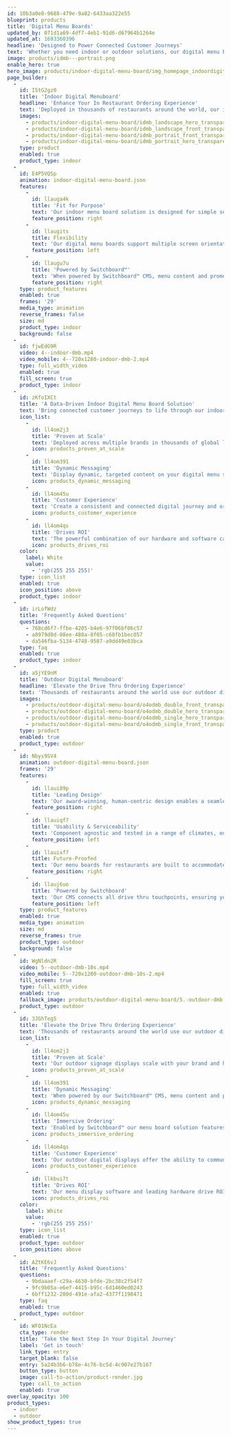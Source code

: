 ```yaml
---
id: 10b3a0e8-9688-479e-9a82-6433aa322e55
blueprint: products
title: 'Digital Menu Boards'
updated_by: 071d1a69-4df7-4eb1-91d6-d67964b1264e
updated_at: 1693360396
headline: 'Designed to Power Connected Customer Journeys'
text: 'Whether you need indoor or outdoor solutions, our digital menu boards consistently drive compelling brand experiences that combine fit-for-purpose hardware and screens, proprietary CMS software, and supporting services.'
image: products/idmb---portrait.png
enable_hero: true
hero_image: products/indoor-digital-menu-board/img_homepage_indoordigitalmenuboard_hero.jpg
page_builder:
  -
    id: I5tG2gz0
    title: 'Indoor Digital Menuboard'
    headline: 'Enhance Your In Restaurant Ordering Experience'
    text: 'Deployed in thousands of restaurants around the world, our indoor digital menu boards combine intuitive design, flexible mounting options, and leading technology. Pair them with our Switchboard™ CMS to create powerful, dynamic touchpoints in the connected restaurant ecosystem.'
    images:
      - products/indoor-digital-menu-board/idmb_landscape_hero_transparentbg.png
      - products/indoor-digital-menu-board/idmb_landscape_front_transparentbg.png
      - products/indoor-digital-menu-board/idmb_portrait_front_transparentbg.png
      - products/indoor-digital-menu-board/idmb_portrait_hero_transparentbg.png
    type: product
    enabled: true
    product_type: indoor
  -
    id: E4P5VQSp
    animation: indoor-digital-menu-board.json
    features:
      -
        id: llauga4k
        title: 'Fit for Purpose'
        text: 'Our indoor menu board solution is designed for simple serviceability of media players and cable management to meet the unique conditions of the restaurant environment.'
        feature_position: right
      -
        id: llaugits
        title: Flexibility
        text: 'Our digital menu boards support multiple screen orientations and give you the flexibility to choose between landscape or portrait mounting options to fit your footprint.'
        feature_position: left
      -
        id: llaugu7u
        title: 'Powered by Switchboard™'
        text: 'When powered by Switchboard™ CMS, menu content and promotional messaging become dynamic -evolving whenever and however you need.'
        feature_position: right
    type: product_features
    enabled: true
    frames: '29'
    media_type: animation
    reverse_frames: false
    size: md
    product_type: indoor
    background: false
  -
    id: fjwEdG9R
    video: 4--indoor-dmb.mp4
    video_mobile: 4--720x1280-indoor-dmb-2.mp4
    type: full_width_video
    enabled: true
    fill_screen: true
    product_type: indoor
  -
    id: zKfoIXCt
    title: 'A Data-Driven Indoor Digital Menu Board Solution'
    text: 'Bring connected customer journeys to life through our indoor digital menu board solutions that are purpose-built to engage visitors whilst driving measurable results for your business.'
    icon_list:
      -
        id: ll4om2j3
        title: 'Proven at Scale'
        text: 'Deployed across multiple brands in thousands of global locations, our solution has the flexibility to meet your unique needs at scale.'
        icon: products_proven_at_scale
      -
        id: ll4om391
        title: 'Dynamic Messaging'
        text: 'Display dynamic, targeted content on your digital menu screens to deliver the right message, to the right customer, at the right time.'
        icon: products_dynamic_messaging
      -
        id: ll4om45u
        title: 'Customer Experience'
        text: 'Create a consistent and connected digital journey and ordering experience across all of your in restaurant touchpoints.'
        icon: products_customer_experience
      -
        id: ll4om4qs
        title: 'Drives ROI'
        text: 'The powerful combination of our hardware and software can improve average order values, drive ROI and meet your brand’s specific KPIs.'
        icon: products_drives_roi
    color:
      label: White
      value:
        - 'rgb(255 255 255)'
    type: icon_list
    enabled: true
    icon_position: above
    product_type: indoor
  -
    id: irLofWdz
    title: 'Frequently Asked Questions'
    questions:
      - 768cd6f7-ffbe-4205-b4e6-97f06bf06c57
      - a8979d0d-08ee-488a-8f05-c68fb1bec057
      - da546fba-5134-4748-9587-a9dd49e03bca
    type: faq
    enabled: true
    product_type: indoor
  -
    id: a5jYE9nM
    title: 'Outdoor Digital Menuboard'
    headline: 'Elevate the Drive Thru Ordering Experience'
    text: 'Thousands of restaurants around the world use our outdoor digital menu boards to create powerful, dynamic touchpoints in the connected drive thru journey. Featuring menu board enclosures that house media players powering our proprietary Switchboard™ CMS - our outdoor digital signage solutions deliver highly targeted and compelling messaging.'
    images:
      - products/outdoor-digital-menu-board/o4odmb_double_front_transparent@2x.png
      - products/outdoor-digital-menu-board/o4odmb_double_hero_transparent@2x.png
      - products/outdoor-digital-menu-board/o4odmb_single_hero_transparent@2x.png
      - products/outdoor-digital-menu-board/o4odmb_single_front_transparent@2x.png
    type: product
    enabled: true
    product_type: outdoor
  -
    id: Nbys9SV4
    animation: outdoor-digital-menu-board.json
    frames: '29'
    features:
      -
        id: llaui89p
        title: 'Leading Design'
        text: 'Our award-winning, human-centric design enables a seamless customer experience, flexibility of technology, and highly customisable features.'
        feature_position: right
      -
        id: llauiqf7
        title: 'Usability & Serviceability'
        text: 'Component agnostic and tested in a range of climates, our digital menu screens facilitate easy installation, simple operation, and ongoing serviceability'
        feature_position: left
      -
        id: llauixf7
        title: Future-Proofed
        text: 'Our menu boards for restaurants are built to accommodate future integrations, upgrades, and flexible architecture models.'
        feature_position: right
      -
        id: llauj6uo
        title: 'Powered by Switchboard'
        text: 'Our CMS connects all drive thru touchpoints, ensuring your messaging reaches the right customers, with the right offer, at the right time.'
        feature_position: left
    type: product_features
    enabled: true
    media_type: animation
    size: md
    reverse_frames: true
    product_type: outdoor
    background: false
  -
    id: WgNldn2R
    video: 5--outdoor-dmb-10s.mp4
    video_mobile: 5--720x1280-outdoor-dmb-10s-2.mp4
    fill_screen: true
    type: full_width_video
    enabled: true
    fallback_image: products/outdoor-digital-menu-board/5.-outdoor-dmb.jpg
    product_type: outdoor
  -
    id: 3JGhTegS
    title: 'Elevate the Drive Thru Ordering Experience'
    text: 'Thousands of restaurants around the world use our outdoor digital menu boards to create powerful, dynamic touchpoints in the connected drive thru journey. Featuring menu board enclosures that house media players powering our proprietary Switchboard™️ CMS, our outdoor signage displays deliver highly targeted and compelling messaging.'
    icon_list:
      -
        id: ll4om2j3
        title: 'Proven at Scale'
        text: 'Our outdoor signage displays scale with your brand and have been proven across thousands of restaurant locations around the world.'
        icon: products_proven_at_scale
      -
        id: ll4om391
        title: 'Dynamic Messaging'
        text: 'When powered by our Switchboard™ CMS, menu content and promotional messaging become dynamic, evolving when and how you need them to.'
        icon: products_dynamic_messaging
      -
        id: ll4om45u
        title: 'Immersive Ordering'
        text: 'Enabled by Switchboard™ our menu board solution features a customer order display, suggestive selling, and personalised content.'
        icon: products_immersive_ordering
      -
        id: ll4om4qs
        title: 'Customer Experience'
        text: 'Our outdoor digital displays offer the ability to communicate directly and dynamically in the drive thru to enhance the customer experience.'
        icon: products_customer_experience
      -
        id: llkbui7t
        title: 'Drives ROI'
        text: 'Our menu display software and leading hardware drive ROI through increased average check sizes, speed of service, visitor count and order accuracy.'
        icon: products_drives_roi
    color:
      label: White
      value:
        - 'rgb(255 255 255)'
    type: icon_list
    enabled: true
    product_type: outdoor
    icon_position: above
  -
    id: AZtKE6vJ
    title: 'Frequently Asked Questions'
    questions:
      - 9bdaaaef-c29a-4630-bfde-2bc38c2f54f7
      - 9fc9b05a-e6ef-4415-b95c-6d1460ed0243
      - 6bff1232-280d-491e-afa2-4377f1198471
    type: faq
    enabled: true
    product_type: outdoor
  -
    id: WFO1NcEa
    cta_type: render
    title: 'Take the Next Step In Your Digital Journey'
    label: 'Get in touch'
    link_type: entry
    target_blank: false
    entry: 5a24b3b6-b78e-4c76-bc5d-4c907e27b167
    button_type: button
    image: call-to-action/product-render.jpg
    type: call_to_action
    enabled: true
overlay_opacity: 100
product_types:
  - indoor
  - outdoor
show_product_types: true
---
```

